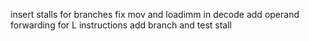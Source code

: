 insert stalls for branches
fix mov and loadimm in decode
add operand forwarding for L instructions
add branch and test stall
